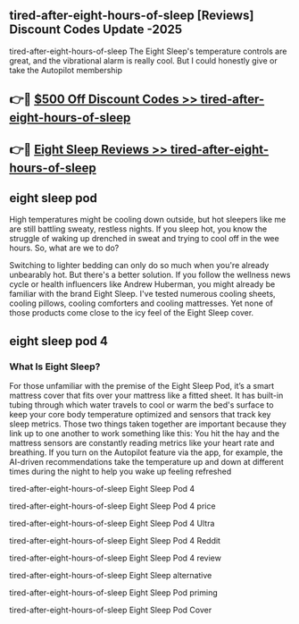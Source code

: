 ## tired-after-eight-hours-of-sleep [Reviews​] Discount Codes Update -2025

tired-after-eight-hours-of-sleep The Eight Sleep's temperature controls are great, and the vibrational alarm is really cool. But I could honestly give or take the Autopilot membership

## 👉🔴 [$500 Off Discount Codes >> tired-after-eight-hours-of-sleep](http://download.freeplayer.one?title=tired-after-eight-hours-of-sleep&ref=18-ES)

## 👉🔴 [Eight Sleep Reviews >> tired-after-eight-hours-of-sleep](http://download.freeplayer.one?title=tired-after-eight-hours-of-sleep&ref=18-ES)

## eight sleep pod

High temperatures might be cooling down outside, but hot sleepers like me are still battling sweaty, restless nights. If you sleep hot, you know the struggle of waking up drenched in sweat and trying to cool off in the wee hours. So, what are we to do?

Switching to lighter bedding can only do so much when you're already unbearably hot. But there's a better solution. If you follow the wellness news cycle or health influencers like Andrew Huberman, you might already be familiar with the brand Eight Sleep. I've tested numerous cooling sheets, cooling pillows, cooling comforters and cooling mattresses. Yet none of those products come close to the icy feel of the Eight Sleep cover.

## eight sleep pod 4

### What Is Eight Sleep?

For those unfamiliar with the premise of the Eight Sleep Pod, it’s a smart mattress cover that fits over your mattress like a fitted sheet. It has built-in tubing through which water travels to cool or warm the bed's surface to keep your core body temperature optimized and sensors that track key sleep metrics. Those two things taken together are important because they link up to one another to work something like this: You hit the hay and the mattress sensors are constantly reading metrics like your heart rate and breathing. If you turn on the Autopilot feature via the app, for example, the AI-driven recommendations take the temperature up and down at different times during the night to help you wake up feeling refreshed

tired-after-eight-hours-of-sleep Eight Sleep Pod 4

tired-after-eight-hours-of-sleep Eight Sleep Pod 4 price

tired-after-eight-hours-of-sleep Eight Sleep Pod 4 Ultra

tired-after-eight-hours-of-sleep Eight Sleep Pod 4 Reddit

tired-after-eight-hours-of-sleep Eight Sleep Pod 4 review

tired-after-eight-hours-of-sleep Eight Sleep alternative

tired-after-eight-hours-of-sleep Eight Sleep Pod priming

tired-after-eight-hours-of-sleep Eight Sleep Pod Cover